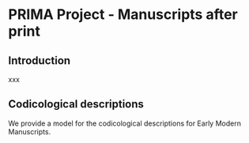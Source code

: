 # PRIMA Project - Manuscripts after print

## Introduction
xxx
## Codicological descriptions
We provide a model for the codicological descriptions for Early Modern Manuscripts.

